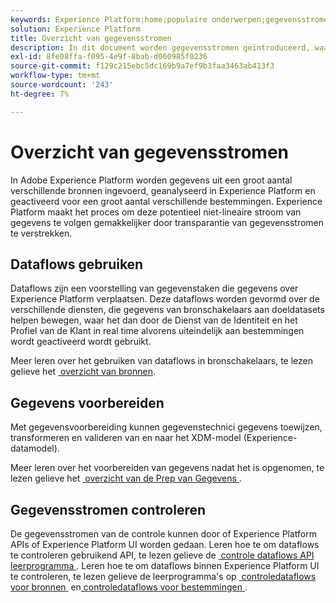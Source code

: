 ```yaml
---
keywords: Experience Platform;home;populaire onderwerpen;gegevensstromen;dataflows;gegevens;controle;monitorgegevens;monitorgegevensstromen;monitor;controle dataflows;controle gegevensstromen;stroom;stroom de dienst van de stroom;
solution: Experience Platform
title: Overzicht van gegevensstromen
description: In dit document worden gegevensstromen geïntroduceerd, waarmee wordt aangegeven hoe deze in Adobe Experience Platform worden gebruikt.
exl-id: 8fe08ffa-f095-4e9f-8bab-d060985f0236
source-git-commit: f129c215ebc5dc169b9a7ef9b3faa3463ab413f3
workflow-type: tm+mt
source-wordcount: '243'
ht-degree: 7%

---
```


# Overzicht van gegevensstromen

In Adobe Experience Platform worden gegevens uit een groot aantal verschillende bronnen ingevoerd, geanalyseerd in Experience Platform en geactiveerd voor een groot aantal verschillende bestemmingen. Experience Platform maakt het proces om deze potentieel niet-lineaire stroom van gegevens te volgen gemakkelijker door transparantie van gegevensstromen te verstrekken.

## Dataflows gebruiken

Dataflows zijn een voorstelling van gegevenstaken die gegevens over Experience Platform verplaatsen. Deze dataflows worden gevormd over de verschillende diensten, die gegevens van bronschakelaars aan doeldatasets helpen bewegen, waar het dan door de Dienst van de Identiteit en het Profiel van de Klant in real time alvorens uiteindelijk aan bestemmingen wordt geactiveerd wordt gebruikt.

Meer leren over het gebruiken van dataflows in bronschakelaars, te lezen gelieve het [&#x200B; overzicht van bronnen &#x200B;](../sources/home.md).

## Gegevens voorbereiden

Met gegevensvoorbereiding kunnen gegevenstechnici gegevens toewijzen, transformeren en valideren van en naar het XDM-model (Experience-datamodel).

Meer leren over het voorbereiden van gegevens nadat het is opgenomen, te lezen gelieve het [&#x200B; overzicht van de Prep van Gegevens &#x200B;](../data-prep/home.md).

## Gegevensstromen controleren

De gegevensstromen van de controle kunnen door of Experience Platform APIs of Experience Platform UI worden gedaan. Leren hoe te om dataflows te controleren gebruikend API, te lezen gelieve de [&#x200B; controle dataflows API leerprogramma &#x200B;](./api/monitor.md). Leren hoe te om dataflows binnen Experience Platform UI te controleren, te lezen gelieve de leerprogramma&#39;s op [&#x200B; controledataflows voor bronnen &#x200B;](./ui/monitor-sources.md) en [&#x200B; controledataflows voor bestemmingen &#x200B;](./ui/monitor-destinations.md).
